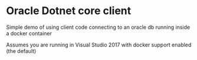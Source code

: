 # Oracle Dotnet core client

Simple demo of using client code connecting to an oracle db running inside a docker container

Assumes you are running in Visual Studio 2017 with docker support enabled (the default)